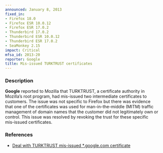 ```yaml
---
announced: January 8, 2013
fixed_in:
- Firefox 18.0
- Firefox ESR 10.0.12
- Firefox ESR 17.0.2
- Thunderbird 17.0.2
- Thunderbird ESR 10.0.12
- Thunderbird ESR 17.0.2
- SeaMonkey 2.15
impact: Critical
mfsa_id: 2013-20
reporter: Google
title: Mis-issued TURKTRUST certificates
---
```


<h3>Description</h3>

<p><strong>Google</strong> reported to Mozilla that TURKTRUST, a certificate authority in Mozilla’s root program, had mis-issued two intermediate certificates to customers. The issue was not specific to Firefox but there was evidence that one of the certificates was used for man-in-the-middle (MITM) traffic management of domain names that the customer did not legitimately own or control. This issue was resolved by revoking the trust for these specific mis-issued certificates.
</p>


<h3>References</h3>

<ul>
  <li><a href="https://bugzilla.mozilla.org/show_bug.cgi?id=825022">
      Deal with TURKTRUST mis-issued *.google.com certificate</a></li>
</ul>



